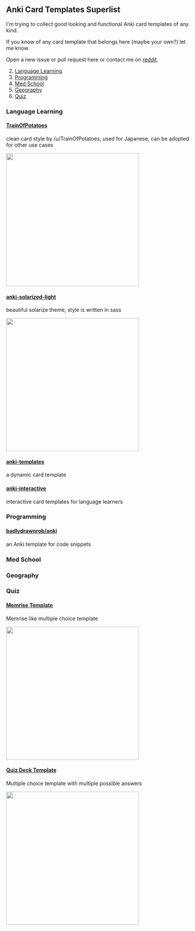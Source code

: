 ## Anki Card Templates Superlist

I'm trying to collect good looking and functional Anki card templates of any kind.

If you know of any card template that belongs here (maybe your own?) let me know.

Open a new issue or pull request here or contact me on [reddit](https://www.reddit.com/user/troy_civ).

<!-- 1. [All Purpose](#All+Purpose) -->
2. [Language Learning](#Language+Learning)
3. [Programming](#Programming)
4. [Med School](#Med+School)
5. [Geography](#Geography)
6. [Quiz](#Quiz)


### Language Learning

#### [TrainOfPotatoes](https://www.reddit.com/r/Anki/comments/4n6cbf/does_anyone_have_a_goodlooking_anki_css_template/)

clean card style by /u/TrainOfPotatoes, used for Japanese, can be adopted for other use cases
<!-- ![image](https://i.imgur.com/PCOegfB.png) -->
<img src="https://i.imgur.com/PCOegfB.png" height="360px"/>

#### [anki-solarized-light](https://github.com/NSBum/anki-themes)
beautiful solarize theme, style is written in sass

<!-- ![image](https://i.imgur.com/ay6cmg9.png) -->
<img src="https://i.imgur.com/ay6cmg9.png" height="360px"/>


#### [anki-templates](https://github.com/ninja33/anki-templates)

a dynamic card template

#### [anki-interactive](https://github.com/qwiglydee/anki-interactive)

interactive card templates for language learners

### Programming

#### [badlydrawnrob/anki](https://github.com/badlydrawnrob/anki)

an Anki template for code snippets

### Med School

### Geography

### Quiz

#### [Memrise Template](https://ankiweb.net/shared/info/289642102)

Memrise like multiple choice template
<!-- ![image](https://i.imgur.com/bKFn1d5.png) -->
<img src="https://i.imgur.com/bKFn1d5.png" height="360px"/>


#### [Quiz Deck Template](https://ankiweb.net/shared/info/947272864)

Multiple choice template with multiple possible answers
<!-- ![image](https://i.imgur.com/ct4wnD9.png) -->
<img src="https://i.imgur.com/ct4wnD9.png" height="360pc"/>
